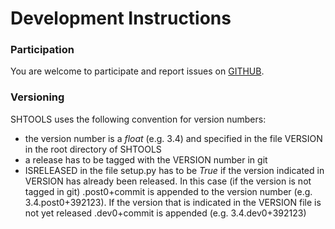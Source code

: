 # Development Instructions

### Participation
You are welcome to participate and report issues on
[GITHUB](www.github.com/SHTOOLS/SHTOOLS).

### Versioning

SHTOOLS uses the following convention for version numbers:
* the version number is a *float* (e.g. 3.4) and specified in the file
  VERSION in the root directory of SHTOOLS
* a release has to be tagged with the VERSION number in git
* ISRELEASED in the file setup.py has to be *True* if the version indicated in
  VERSION has already been released. In this case (if the version is not tagged in git)
  .post0+commit is appended to the version number (e.g. 3.4.post0+392123).
  If the version that is indicated in the VERSION file is not yet released .dev0+commit is appended (e.g. 3.4.dev0+392123)
